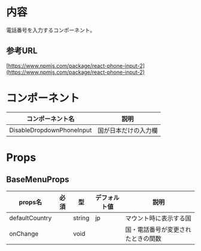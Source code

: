 # 内容

電話番号を入力するコンポーネント。

## 参考URL

[https://www.npmjs.com/package/react-phone-input-2](https://www.npmjs.com/package/react-phone-input-2)

# コンポーネント

|コンポーネント名|説明|
|---|---|
|DisableDropdownPhoneInput|国が日本だけの入力欄|

# Props

## BaseMenuProps

|props名|必須|型|デフォルト値|説明|
|---|---|---|---|---|
|defaultCountry||string|jp|マウント時に表示する国|
|onChange||void||国・電話番号が変更されたときの関数|